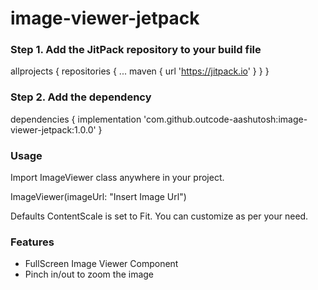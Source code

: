 # image-viewer-jetpack

### Step 1. Add the JitPack repository to your build file

allprojects {
		repositories {
			...
			maven { url 'https://jitpack.io' }
		}
	}
	
	
### Step 2. Add the dependency

dependencies {
	        implementation 'com.github.outcode-aashutosh:image-viewer-jetpack:1.0.0'
	}


### Usage

Import ImageViewer class anywhere in your project.

ImageViewer(imageUrl: "Insert Image Url")

Defaults ContentScale is set to Fit. You can customize as per your need.


### Features

- FullScreen Image Viewer Component
- Pinch in/out to zoom the image


